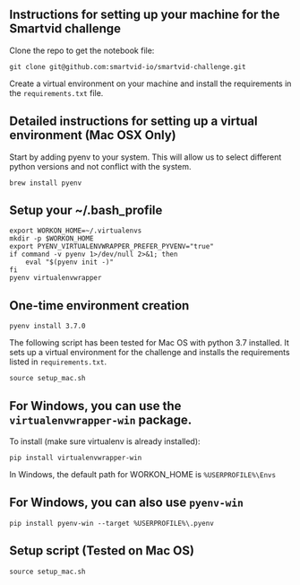 ## Instructions for setting up your machine for the Smartvid challenge

Clone the repo to get the notebook file:

```
git clone git@github.com:smartvid-io/smartvid-challenge.git
```

Create a virtual environment on your machine and install the requirements in the `requirements.txt` file.


## Detailed instructions for setting up a virtual environment (Mac OSX Only)

Start by adding pyenv to your system. This will allow us to select different python versions and not conflict with the system.

`brew install pyenv`

## Setup your ~/.bash_profile
```
export WORKON_HOME=~/.virtualenvs
mkdir -p $WORKON_HOME
export PYENV_VIRTUALENVWRAPPER_PREFER_PYVENV="true"
if command -v pyenv 1>/dev/null 2>&1; then
    eval "$(pyenv init -)"
fi
pyenv virtualenvwrapper
```

## One-time environment creation

`pyenv install 3.7.0`

The following script has been tested for Mac OS with python 3.7 installed. It sets up a virtual environment for the challenge and installs the requirements listed in `requirements.txt`.

`source setup_mac.sh`



## For Windows, you can use the `virtualenvwrapper-win` package.

To install (make sure virtualenv is already installed):
```
pip install virtualenvwrapper-win
```
In Windows, the default path for WORKON_HOME is `%USERPROFILE%\Envs`


## For Windows, you can also use `pyenv-win`
```
pip install pyenv-win --target %USERPROFILE%\.pyenv
```


## Setup script (Tested on Mac OS)

```
source setup_mac.sh
```

